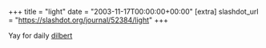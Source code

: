 +++
title = "light"
date = "2003-11-17T00:00:00+00:00"
[extra]
slashdot_url = "https://slashdot.org/journal/52384/light"
+++

Yay for daily <a href="http://www.dilbert.com/comics/dilbert/archive/">dilbert</a>

